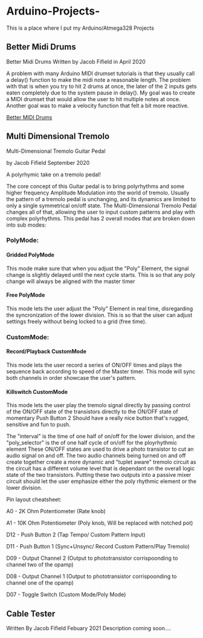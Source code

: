 # Arduino-Projects-
This is a place where I put my Arduino/Atmega328 Projects


## Better Midi Drums

Better Midi Drums 
Written by Jacob Fifield in April 2020

A problem with many Arduino MIDI drumset tutorials is that they usually call a delay() function to make the midi note a reasonable length. The problem with that is when you try
to hit 2 drums at once, the later of the 2 inputs gets eaten completely due to the system pause in delay(). My goal was to create a MIDI drumset that would allow the user to hit multiple notes at once. Another goal was to make a velocity function that felt a bit more reactive. 

[Better MIDI Drums](Arduino-Projects/Better_Midi_Drums/Better-Midi-Drums.cpp)


## Multi Dimensional Tremolo

Multi-Dimensional Tremolo Guitar Pedal

by Jacob Fifield September 2020

A polyrhymic take on a tremolo pedal!

The core concept of this Guitar pedal is to bring polyrhythms and some higher frequency Amplitude Modulation into the world of tremolo.
Usually the pattern of a tremolo pedal is unchanging, and its dynamics are limited to only a single symmetrical on/off state.
The Multi-Dimensional Tremolo Pedal changes all of that, allowing the user to input custom patterns and play with complex polyrhythms.
This pedal has 2 overall modes that are broken down into sub modes:

### PolyMode:

#### Gridded PolyMode
This mode make sure that when you adjust the "Poly" Element, the signal change is slightly delayed until the next cycle starts. This is so that any poly change will always 
be aligned with the master timer
    
#### Free PolyMode
This mode lets the user adjust the "Poly" Element in real time, disregarding the syncronization of the lower division. This is so that the uiser can adjust settings freely
without being locked to a grid (free time).

### CustomMode:

#### Record/Playback CustomMode
This mode lets the user record a series of ON/OFF times and plays the sequence back according to speed of the Master timer. This mode will sync both channels in order 
showcase the user's pattern.

#### Killswitch CustomMode
This mode lets the user play the tremolo signal directly by passing control of the ON/OFF state of the transistors directly to the ON/OFF state of momentary Push Button 2
Should have a really nice button that's rugged, sensitive and fun to push.

The "interval" is the time of one half of on/off for the lower division, and the "poly_selector" is the of one half cycle of on/off for the ployrhythmic element
These ON/OFF states are used to drive a photo transistor to cut an audio signal on and off. The two audio channels being turned on and off create together create a more dynamic
and "tuplet aware" tremolo circuit as the circuit has a different volume level that is dependant on the overall logic state of the two transistors.
Putting these two outputs into a passive mixer circuit should let the user emphasize either the poly rhythmic element or the lower division.

Pin layout cheatsheet:

A0 - 2K Ohm Potentiometer (Rate knob)

A1 - 10K Ohm Potentiometer (Poly knob, Will be replaced with notched pot)

D12 - Push Button 2 (Tap Tempo/ Custom Pattern Input)

D11 - Push Button 1 (Sync+Unsync/ Record Custom Pattern/Play Tremolo)

D09 - Output Channel 2 (Output to phototransistor corrispoonding to channel two of the opamp)

D08 - Output Channel 1 (Output to phototransistor corrispoonding to channel one of the opamp)

D07 - Toggle Switch (Custom Mode/Poly Mode)

## Cable Tester

Written By Jacob Fifield Febuary 2021
Description coming soon....
